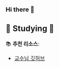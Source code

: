 ### Hi there 👋
>
  
  
  ## 📖 Studying 📖  


📚 **추천 리소스**:  
- [교수님 깃허브](https://github.com/ai7dnn)
   
